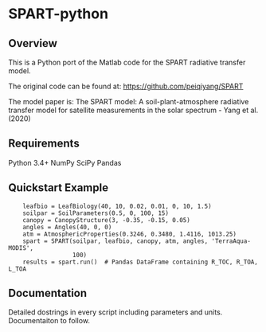 # SPART-python

## Overview
This is a Python port of the Matlab code for the SPART radiative transfer model.

The original code can be found at: https://github.com/peiqiyang/SPART

The model paper is:
The SPART model: A soil-plant-atmosphere radiative transfer model for satellite measurements in the solar spectrum - Yang et al. (2020)

## Requirements
Python 3.4+
NumPy
SciPy
Pandas

## Quickstart Example
```
    leafbio = LeafBiology(40, 10, 0.02, 0.01, 0, 10, 1.5)
    soilpar = SoilParameters(0.5, 0, 100, 15)
    canopy = CanopyStructure(3, -0.35, -0.15, 0.05)
    angles = Angles(40, 0, 0)
    atm = AtmosphericProperties(0.3246, 0.3480, 1.4116, 1013.25)
    spart = SPART(soilpar, leafbio, canopy, atm, angles, 'TerraAqua-MODIS',
                  100)
    results = spart.run()  # Pandas DataFrame containing R_TOC, R_TOA, L_TOA
```

## Documentation
Detailed dostrings in every script including parameters and units. Documentaiton to follow.
